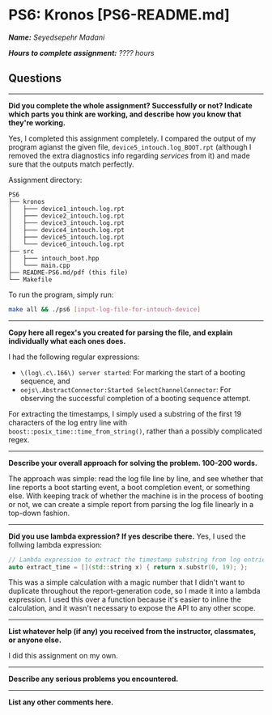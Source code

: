 # PS6: Kronos [PS6-README.md]

***Name:** Seyedsepehr Madani*

***Hours to complete assignment:** ???? hours*

## Questions

---

**Did you complete the whole assignment? Successfully or not? Indicate which parts you think are working, and describe how you know that they're working.**

Yes, I completed this assignment completely. I compared the output of my program agianst the given file, `device5_intouch.log_BOOT.rpt` (although I removed the extra diagnostics info regarding *services* from it) and made sure that the outputs match perfectly.

Assignment directory:

```text
PS6
├── kronos
│   ├─── device1_intouch.log.rpt
│   ├─── device2_intouch.log.rpt
│   ├─── device3_intouch.log.rpt
│   ├─── device4_intouch.log.rpt
│   ├─── device5_intouch.log.rpt
│   └─── device6_intouch.log.rpt
├── src
│   ├─── intouch_boot.hpp
│   └─── main.cpp
├── README-PS6.md/pdf (this file)
└── Makefile
```

To run the program, simply run:

```bash
make all && ./ps6 [input-log-file-for-intouch-device]
```

---

**Copy here all regex's you created for parsing the file, and explain individually what each ones does.**

I had the following regular expressions:
* `\(log\.c\.166\) server started`: For marking the start of a booting sequence, and
* `oejs\.AbstractConnector:Started SelectChannelConnector`: For observing the successful completion of a booting sequence attempt.

For extracting the timestamps, I simply used a substring of the first 19 characters of the log entry line with `boost::posix_time::time_from_string()`, rather than a possibly complicated regex.

---

**Describe your overall approach for solving the problem. 100-200 words.**

The approach was simple: read the log file line by line, and see whether that line reports a boot starting event, a boot completion event, or something else. With keeping track of whether the machine is in the process of booting or not, we can create a simple report from parsing the log file linearly in a top-down fashion. 

---

**Did you use lambda expression? If yes describe there.**
Yes, I used the follwing lambda expression:

```c++
// Lambda expression to extract the timestamp substring from log entries
auto extract_time = [](std::string x) { return x.substr(0, 19); };
```

This was a simple calculation with a magic number that I didn't want to duplicate throughout the report-generation code, so I made it into a lambda expression. I used this over a function because it's easier to inline the calculation, and it wasn't necessary to expose the API to any other scope.

---

**List whatever help (if any) you received from the instructor, classmates, or anyone else.**

I did this assignment on my own.

---

**Describe any serious problems you encountered.**

---

**List any other comments here.**
